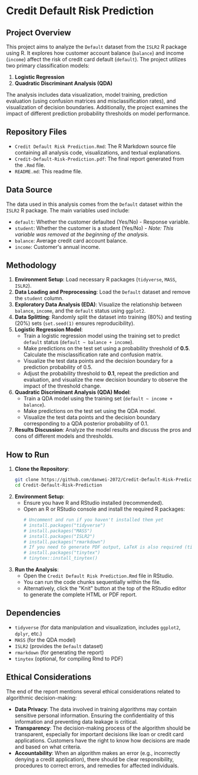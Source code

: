 # Credit Default Risk Prediction

## Project Overview

This project aims to analyze the `Default` dataset from the `ISLR2` R package using R. It explores how customer account balance (`balance`) and income (`income`) affect the risk of credit card default (`default`). The project utilizes two primary classification models:

1.  **Logistic Regression**
2.  **Quadratic Discriminant Analysis (QDA)**

The analysis includes data visualization, model training, prediction evaluation (using confusion matrices and misclassification rates), and visualization of decision boundaries. Additionally, the project examines the impact of different prediction probability thresholds on model performance.

## Repository Files

*   `Credit Default Risk Prediction.Rmd`: The R Markdown source file containing all analysis code, visualizations, and textual explanations.
*   `Credit-Default-Risk-Prediction.pdf`: The final report generated from the `.Rmd` file.
*   `README.md`: This readme file.

## Data Source

The data used in this analysis comes from the `Default` dataset within the `ISLR2` R package. The main variables used include:

*   `default`: Whether the customer defaulted (Yes/No) - Response variable.
*   `student`: Whether the customer is a student (Yes/No) - *Note: This variable was removed at the beginning of the analysis.*
*   `balance`: Average credit card account balance.
*   `income`: Customer's annual income.

## Methodology

1.  **Environment Setup**: Load necessary R packages (`tidyverse`, `MASS`, `ISLR2`).
2.  **Data Loading and Preprocessing**: Load the `Default` dataset and remove the `student` column.
3.  **Exploratory Data Analysis (EDA)**: Visualize the relationship between `balance`, `income`, and the `default` status using `ggplot2`.
4.  **Data Splitting**: Randomly split the dataset into training (80%) and testing (20%) sets (`set.seed(1)` ensures reproducibility).
5.  **Logistic Regression Model**:
    *   Train a logistic regression model using the training set to predict `default` status (`default ~ balance + income`).
    *   Make predictions on the test set using a probability threshold of **0.5**. Calculate the misclassification rate and confusion matrix.
    *   Visualize the test data points and the decision boundary for a prediction probability of 0.5.
    *   Adjust the probability threshold to **0.1**, repeat the prediction and evaluation, and visualize the new decision boundary to observe the impact of the threshold change.
6.  **Quadratic Discriminant Analysis (QDA) Model**:
    *   Train a QDA model using the training set (`default ~ income + balance`).
    *   Make predictions on the test set using the QDA model.
    *   Visualize the test data points and the decision boundary corresponding to a QDA posterior probability of 0.1.
7.  **Results Discussion**: Analyze the model results and discuss the pros and cons of different models and thresholds.

## How to Run

1.  **Clone the Repository**:
    ```bash
    git clone https://github.com/danwei-2072/Credit-Default-Risk-Prediction.git
    cd Credit-Default-Risk-Prediction
    ```
2.  **Environment Setup**:
    *   Ensure you have R and RStudio installed (recommended).
    *   Open an R or RStudio console and install the required R packages:
        ```R
        # Uncomment and run if you haven't installed them yet
        # install.packages("tidyverse")
        # install.packages("MASS")
        # install.packages("ISLR2")
        # install.packages("rmarkdown")
        # If you need to generate PDF output, LaTeX is also required (tinytex recommended)
        # install.packages("tinytex")
        # tinytex::install_tinytex()
        ```
3.  **Run the Analysis**:
    *   Open the `Credit Default Risk Prediction.Rmd` file in RStudio.
    *   You can run the code chunks sequentially within the file.
    *   Alternatively, click the "Knit" button at the top of the RStudio editor to generate the complete HTML or PDF report.

## Dependencies

*   `tidyverse` (for data manipulation and visualization, includes `ggplot2`, `dplyr`, etc.)
*   `MASS` (for the QDA model)
*   `ISLR2` (provides the `Default` dataset)
*   `rmarkdown` (for generating the report)
*   `tinytex` (optional, for compiling Rmd to PDF)

## Ethical Considerations

The end of the report mentions several ethical considerations related to algorithmic decision-making:

*   **Data Privacy**: The data involved in training algorithms may contain sensitive personal information. Ensuring the confidentiality of this information and preventing data leakage is critical.
*   **Transparency**: The decision-making process of the algorithm should be transparent, especially for important decisions like loan or credit card applications. Customers have the right to know how decisions are made and based on what criteria.
*   **Accountability**: When an algorithm makes an error (e.g., incorrectly denying a credit application), there should be clear responsibility, procedures to correct errors, and remedies for affected individuals.
